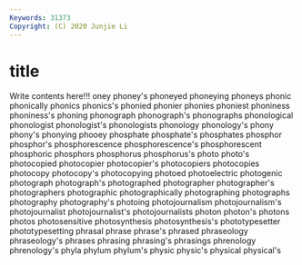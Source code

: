 ```yaml
---
Keywords: 31373
Copyright: (C) 2020 Junjie Li
---
```


# title

Write contents here!!!
oney 
phoney's 
phoneyed 
phoneying 
phoneys 
phonic
phonically 
phonics 
phonics's 
phonied 
phonier 
phonies 
phoniest 
phoniness 
phoniness's 
phoning
phonograph 
phonograph's 
phonographs 
phonological 
phonologist 
phonologist's 
phonologists 
phonology 
phonology's 
phony
phony's 
phonying 
phooey 
phosphate 
phosphate's 
phosphates 
phosphor 
phosphor's 
phosphorescence 
phosphorescence's
phosphorescent 
phosphoric 
phosphors 
phosphorus 
phosphorus's 
photo 
photo's 
photocopied 
photocopier 
photocopier's
photocopiers 
photocopies 
photocopy 
photocopy's 
photocopying 
photoed 
photoelectric 
photogenic 
photograph 
photograph's
photographed 
photographer 
photographer's 
photographers 
photographic 
photographically 
photographing 
photographs 
photography 
photography's
photoing 
photojournalism 
photojournalism's 
photojournalist 
photojournalist's 
photojournalists 
photon 
photon's 
photons 
photos
photosensitive 
photosynthesis 
photosynthesis's 
phototypesetter 
phototypesetting 
phrasal 
phrase 
phrase's 
phrased 
phraseology
phraseology's 
phrases 
phrasing 
phrasing's 
phrasings 
phrenology 
phrenology's 
phyla 
phylum 
phylum's
physic 
physic's 
physical 
physical's 
